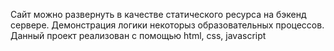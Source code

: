 Сайт можно развернуть в качестве статического ресурса на бэкенд сервере.
Демонстрация логики некоторыз образовательных процессов.
Данный проект реализован с помощью html, css, javascript
